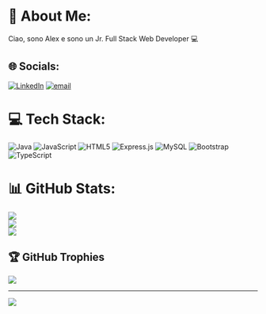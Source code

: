 # 💫 About Me:
Ciao, sono Alex e sono un Jr. Full Stack Web Developer 💻


## 🌐 Socials:
[![LinkedIn](https://img.shields.io/badge/LinkedIn-%230077B5.svg?logo=linkedin&logoColor=white)](https://linkedin.com/in/https://www.linkedin.com/in/alex-alessi-33841a370/) [![email](https://img.shields.io/badge/Email-D14836?logo=gmail&logoColor=white)](mailto:alex.alessi246@gmail.com) 

# 💻 Tech Stack:
![Java](https://img.shields.io/badge/java-%23ED8B00.svg?style=for-the-badge&logo=openjdk&logoColor=white) ![JavaScript](https://img.shields.io/badge/javascript-%23323330.svg?style=for-the-badge&logo=javascript&logoColor=%23F7DF1E) ![HTML5](https://img.shields.io/badge/html5-%23E34F26.svg?style=for-the-badge&logo=html5&logoColor=white) ![Express.js](https://img.shields.io/badge/express.js-%23404d59.svg?style=for-the-badge&logo=express&logoColor=%2361DAFB) ![MySQL](https://img.shields.io/badge/mysql-4479A1.svg?style=for-the-badge&logo=mysql&logoColor=white) ![Bootstrap](https://img.shields.io/badge/bootstrap-%238511FA.svg?style=for-the-badge&logo=bootstrap&logoColor=white) ![TypeScript](https://img.shields.io/badge/typescript-%23007ACC.svg?style=for-the-badge&logo=typescript&logoColor=white)
# 📊 GitHub Stats:
![](https://github-readme-stats.vercel.app/api?username=Alex-Alessi&theme=tokyonight&hide_border=false&include_all_commits=true&count_private=false)<br/>
![](https://nirzak-streak-stats.vercel.app/?user=Alex-Alessi&theme=tokyonight&hide_border=false)<br/>
![](https://github-readme-stats.vercel.app/api/top-langs/?username=Alex-Alessi&theme=tokyonight&hide_border=false&include_all_commits=true&count_private=false&layout=compact)

## 🏆 GitHub Trophies
![](https://github-profile-trophy.vercel.app/?username=Alex-Alessi&theme=radical&no-frame=false&no-bg=true&margin-w=4)

---
[![](https://visitcount.itsvg.in/api?id=Alex-Alessi&icon=0&color=0)](https://visitcount.itsvg.in)

<!-- Proudly created with GPRM ( https://gprm.itsvg.in ) -->
